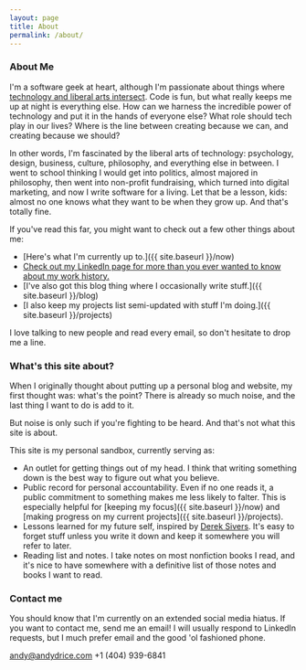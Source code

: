 ```yaml
---
layout: page
title: About
permalink: /about/
---
```

### About Me

I'm a software geek at heart, although I'm passionate about things where [technology and liberal arts intersect](https://www.youtube.com/watch?v=KlI1MR-qNt8). Code is fun, but what really keeps me up at night is everything else. How can we harness the incredible power of technology and put it in the hands of everyone else? What role should tech play in our lives? Where is the line between creating because we can, and creating because we should?

In other words, I'm fascinated by the liberal arts of technology: psychology, design, business, culture, philosophy, and everything else in between. I went to school thinking I would get into politics, almost majored in philosophy, then went into non-profit fundraising, which turned into digital marketing, and now I write software for a living. Let that be a lesson, kids: almost no one knows what they want to be when they grow up. And that's totally fine.

If you've read this far, you might want to check out a few other things about me:

 * [Here's what I'm currently up to.]({{ site.baseurl }}/now)
 * [Check out my LinkedIn page for more than you ever wanted to know about my work history.](https://www.linkedin.com/in/andydrice)
 * [I've also got this blog thing where I occasionally write stuff.]({{ site.baseurl }}/blog)
 * [I also keep my projects list semi-updated with stuff I'm doing.]({{ site.baseurl }}/projects)

I love talking to new people and read every email, so don't hesitate to drop me a line.


### What's this site about?
When I originally thought about putting up a personal blog and website, my first thought was: what's the point? There is already so much noise, and the last thing I want to do is add to it.

But noise is only such if you're fighting to be heard. And that's not what this site is about.

This site is my personal sandbox, currently serving as:

  * An outlet for getting things out of my head. I think that writing something down is the best way to figure out what you believe.
  * Public record for personal accountability. Even if no one reads it, a public commitment to something makes me less likely to falter. This is especially helpful for [keeping my focus]({{ site.baseurl }}/now) and [making progress on my current projects]({{ site.baseurl }}/projects).
  * Lessons learned for my future self, inspired by [Derek Sivers](https://sivers.org/2do). It's easy to forget stuff unless you write it down and keep it somewhere you will refer to later.
  * Reading list and notes. I take notes on most nonfiction books I read, and it's nice to have somewhere with a definitive list of those notes and books I want to read.



### Contact me

You should know that I'm currently on an extended social media hiatus. If you want to contact me, send me an email! I will usually respond to LinkedIn requests, but I much prefer email and the good 'ol fashioned phone.

[andy@andydrice.com](mailto:andy@andydrice.com)
+1 (404) 939-6841
